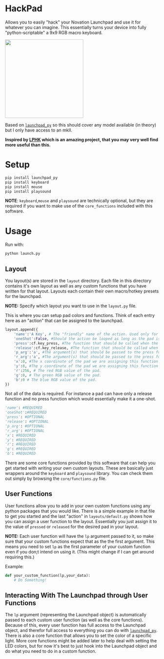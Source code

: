 # HackPad
Allows you to easily "hack" your Novation Launchpad and use it for whatever you can imagine. This essentially turns your device into fully "python-scriptable" a 9x9 RGB macro keyboard.

<img src="https://i.imgur.com/u6bi6ev.jpg" width="256px">

Based on [```launchpad_py```](https://github.com/FMMT666/launchpad.py) so this should cover any model available (in theory) but I only have access to an mkII. 

**Inspired by [LPHK](https://github.com/nimaid/LPHK) which is an amazing project, that you may very well find more useful than this.** 

# Setup
```bash
pip install launchpad_py
pip install keyboard
pip install mouse
pip install playsound
```
**NOTE**: ```keyboard```,```mouse``` and ```playsound``` are technically optional, but they are required if you want to make use of the ```core_functions``` included with this software.
# Usage
Run with:
```bash
python launch.py
```
## Layout
You layout(s) are stored in the ```layout``` directory. Each file in this directory contains it's own layout as well as any custom functions that you have written for that layout. Layouts each contain their own macro/hotkey presets for the launchpad. 

**NOTE:** Specify which layout you want to use in the ```layout.py``` file.

This is where you can setup pad colors and functions. Think of each entry here as an "action" that can be assigned to the launchpad.
```python
layout.append({
    'name':'A Key', # The "friendly" name of the action. Used only for CLI output. 
    'oneShot':False, #Should the action be looped as long as the pad is pressed (False) or just run one time (True)?
    'press':cf.key_press, #The function that should be called when the pad is pressed. This calls 'core_functions.key_press' but it can be any function you want.
    'release':cf.key_release, #The function that should be called when the pad is released. This calls 'core_functions.key_release' but it can be any function you want
    'p_arg':'a', #The argument(s) that should be passed to the press function. Use an array for multiple values. We are pressing the 'a' key here.
    'r_arg':'a', #The argument(s) that should be passed to the press function. Use an array for multiple values. We are releasing the 'a' key here.
    'x':0, #The x coordinate of the pad we are assigning this function to.
    'y':8, #The y coordinate of the pad we are assigning this function to.
    'r':256, # The red RGB value of the pad.
    'g':0, # The green RGB value of the pad.
    'b':0 # The blue RGB value of the pad.
})
```

Not all of the data is required. For instance a pad can have only a release function and no press function which would essentially make it a one-shot. 
```python
'name': #REQUIRED
'oneShot':#REQUIRED
'press': #OPTIONAL
'release': #OPTIONAL
'p_arg': #OPTIONAL
'r_arg': #OPTIONAL
'x': #REQUIRED
'y': #REQUIRED
'r': #REQUIRED
'g': #REQUIRED
'b': #REQUIRED
```
There are some core functions provided by this software that can help you get started with writing your own custom layouts. These are basically just wrappers around the ```keyboard``` and ```playsound``` library. You can check them out simply by browsing the ```core/functions.py``` file. 

## User Functions
User functions allow you to add in your own custom functions using any python packages that you would like. There is a simple example in that file to get you started and the last "action" in ```layouts/default.py``` shows how you can assign a user function to the layout. Essentially you just assign it to the value of ```pressed``` or ```released``` for the desired pad in your layout.

**NOTE:** Each user function will have the ```lp``` argument passed to it, so make sure that your custom functions expect that as the the first argument. This means you need to set ```lp``` as the first parameter of your custom function even if you don;t intend on using it. (This might change if I can get around requiring this.)

Example:
```python
def your_custom_function(lp,your_data):
    # Do Something!
```

## Interacting With The Launchpad through User Functions

The ```lp``` argument (representing the Launchpad object) is automatically passed to each custom user function (as well as the core functions). Because of this, every user function has full access to the Launchpad object, and therefor full access to everything you can do with [```launchpad_py```](https://github.com/FMMT666/launchpad.py). There is also a core function that allows you to set the color of a specific light. More core functions might be added later to help deal with setting the LED colors, but for now it's best to just hook into the Launchpad object and do what you need to do in a custom function. 

